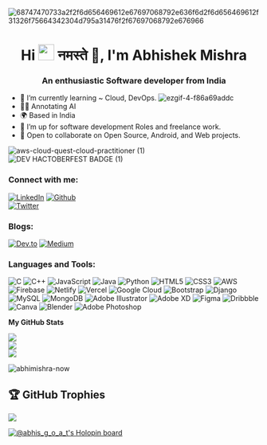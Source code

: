 ![68747470733a2f2f6d656469612e67697068792e636f6d2f6d656469612f31326f75664342304d795a31476f2f67697068792e676966](https://user-images.githubusercontent.com/79761277/148653539-fe81ffff-7f6a-4a06-80f0-59891a1a04f2.gif) 
  
 

 <h1 align="center">Hi <img src="https://media.giphy.com/media/hvRJCLFzcasrR4ia7z/giphy.gif" height="32px"> नमस्ते 🙏, I'm Abhishek Mishra</h1>
<h3 align="center">An enthusiastic Software developer from India</h3>
 

* 🌱  I’m currently learning ~ Cloud, DevOps. ![ezgif-4-f86a69addc](https://user-images.githubusercontent.com/79761277/220165669-abb1101e-e9f7-4636-bc4c-d89c12b3bbe7.gif)
* 👨‍🏫  Annotating AI
* 🌍  Based in India
* 👯 I’m up for software development Roles and freelance work.
* 🤝 Open to collaborate on Open Source, Android, and Web projects.

![aws-cloud-quest-cloud-practitioner (1)](https://user-images.githubusercontent.com/79761277/204348429-69be97b6-1c82-4b14-b804-bdad50074bb0.png)
![DEV HACTOBERFEST BADGE (1)](https://user-images.githubusercontent.com/79761277/205975153-1d50ad6c-5688-4a03-a097-82d10fcc766a.png)

<h3 align="left">Connect with me:</h3>
<p align= left">            
            
[![LinkedIn](https://img.shields.io/badge/LinkedIn-%230077B5.svg?logo=linkedin&logoColor=white)](https://linkedin.com/in/coderak) 
[![Github](https://img.shields.io/badge/Github-12100E?logo=github&logoColor=white)](https://github.com/AbhiMishra-Now)               
[![Twitter](https://img.shields.io/badge/Twitter-%231DA1F2.svg?logo=Twitter&logoColor=white)](https://twitter.com/Abhiscosmos) 
               
<h3 align="left">Blogs:</h3>
<p align= left">   
  
[![Dev.to](https://img.shields.io/badge/Dev.to-12100E?logo=Dev.to&logoColor=white)](https://dev.to/abhi_mishra)
[![Medium](https://img.shields.io/badge/Medium-12100E?logo=Medium&logoColor=white)](https://medium.com/@abhi-mishra)   

<h3 align="left">Languages and Tools:</h3>
                
![C](https://img.shields.io/badge/c-%2300599C.svg?style=for-the-badge&logo=c&logoColor=white) ![C++](https://img.shields.io/badge/c++-%2300599C.svg?style=for-the-badge&logo=c%2B%2B&logoColor=white) ![JavaScript](https://img.shields.io/badge/javascript-%23323330.svg?style=for-the-badge&logo=javascript&logoColor=%23F7DF1E) ![Java](https://img.shields.io/badge/java-%23ED8B00.svg?style=for-the-badge&logo=java&logoColor=white) ![Python](https://img.shields.io/badge/python-3670A0?style=for-the-badge&logo=python&logoColor=ffdd54) ![HTML5](https://img.shields.io/badge/html5-%23E34F26.svg?style=for-the-badge&logo=html5&logoColor=white) ![CSS3](https://img.shields.io/badge/css3-%231572B6.svg?style=for-the-badge&logo=css3&logoColor=white) ![AWS](https://img.shields.io/badge/AWS-%23FF9900.svg?style=for-the-badge&logo=amazon-aws&logoColor=white) ![Firebase](https://img.shields.io/badge/firebase-%23039BE5.svg?style=for-the-badge&logo=firebase) ![Netlify](https://img.shields.io/badge/netlify-%23000000.svg?style=for-the-badge&logo=netlify&logoColor=#00C7B7) ![Vercel](https://img.shields.io/badge/vercel-%23000000.svg?style=for-the-badge&logo=vercel&logoColor=white) ![Google Cloud](https://img.shields.io/badge/Google%20Cloud-%234285F4.svg?style=for-the-badge&logo=google-cloud&logoColor=white) ![Bootstrap](https://img.shields.io/badge/bootstrap-%23563D7C.svg?style=for-the-badge&logo=bootstrap&logoColor=white) ![Django](https://img.shields.io/badge/django-%23092E20.svg?style=for-the-badge&logo=django&logoColor=white) ![MySQL](https://img.shields.io/badge/mysql-%2300f.svg?style=for-the-badge&logo=mysql&logoColor=white) ![MongoDB](https://img.shields.io/badge/MongoDB-%234ea94b.svg?style=for-the-badge&logo=mongodb&logoColor=white) ![Adobe Illustrator](https://img.shields.io/badge/adobeillustrator-%23FF9A00.svg?style=for-the-badge&logo=adobeillustrator&logoColor=white) ![Adobe XD](https://img.shields.io/badge/Adobe%20XD-470137?style=for-the-badge&logo=Adobe%20XD&logoColor=#FF61F6) 	![Figma](https://img.shields.io/badge/figma-%23F24E1E.svg?style=for-the-badge&logo=figma&logoColor=white) ![Dribbble](https://img.shields.io/badge/Dribbble-EA4C89?style=for-the-badge&logo=dribbble&logoColor=white) ![Canva](https://img.shields.io/badge/Canva-%2300C4CC.svg?style=for-the-badge&logo=Canva&logoColor=white) ![Blender](https://img.shields.io/badge/blender-%23F5792A.svg?style=for-the-badge&logo=blender&logoColor=white) ![Adobe Photoshop](https://img.shields.io/badge/adobephotoshop-%2331A8FF.svg?style=for-the-badge&logo=adobephotoshop&logoColor=white)
 

<b>My GitHub Stats</b>

![](https://github-readme-stats.vercel.app/api?username=AbhiMishra-Now&theme=default&hide_border=true&include_all_commits=false&count_private=true)<br/>
![](https://github-readme-streak-stats.herokuapp.com/?user=AbhiMishra-Now&theme=default&hide_border=true)<br/>
![](https://github-readme-stats.vercel.app/api/top-langs/?username=AbhiMishra-Now&theme=default&hide_border=true&include_all_commits=false&count_private=true&layout=compact)


<p align="left"> <img src="https://komarev.com/ghpvc/?username=abhimishra-now&label=Profile%20views&color=0e75b6&style=flat" alt="abhimishra-now" /> </p>

## 🏆 GitHub Trophies
![](https://github-profile-trophy.vercel.app/?username=AbhiMishra-Now&theme=juicyfresh&no-frame=false&no-bg=false&margin-w=4)

[![@abhis_g_o_a_t's Holopin board](https://holopin.io/api/user/board?user=abhis_g_o_a_t)](https://holopin.io/@abhis_g_o_a_t)

